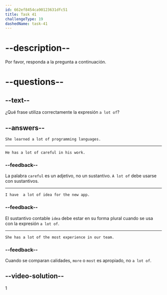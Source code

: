 ```yaml
---
id: 662ef8454ca90123631dfc51
title: Task 41
challengeType: 19
dashedName: task-41
---
```


# --description--

Por favor, responda a la pregunta a continuación.

# --questions--

## --text--

¿Qué frase utiliza correctamente la expresión `a lot of`?

## --answers--

`She learned a lot of programming languages.`

---

`He has a lot of careful in his work.`

### --feedback--

La palabra `careful` es un adjetivo, no un sustantivo. `A lot of` debe usarse con sustantivos.

---

`I have  a lot of idea for the new app.`

### --feedback--

El sustantivo contable `idea` debe estar en su forma plural cuando se usa con la expresión `a lot of`.

---

`She has a lot of the most experience in our team.`

### --feedback--

Cuando se comparan calidades, `more` o `most` es apropiado, no `a lot of`.

## --video-solution--

1
